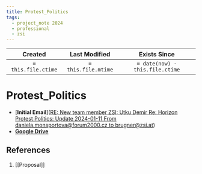 ```yaml
---
title: Protest_Politics
tags:
  - project_note 2024
  - professional
  - zsi
---
```

|     Created      |  Last Modified   |       Exists Since        |
|:----------------:|:----------------:|:----------------:|
| `= this.file.ctime` | `= this.file.mtime` | `= date(now) - this.file.ctime`|

# Protest_Politics

- [**Initial Email**]([RE: New team member ZSI: Utku Demir Re: Horizon Protest Politics: Update 2024-01-11 From daniela.monsportova@forum2000.cz to brugner@zsi.at](hook://email/AS8P190MB1270F3A5A6F1C7176FACD2B896682%40AS8P190MB1270.EURP190.PROD.OUTLOOK.COM))
- [**Google Drive**](https://drive.google.com/drive/folders/19xSi_vJy8KYOO4jbu-Pf6DfgTJybq-Pw?usp=sharing)


## References
1. [[Proposal]]